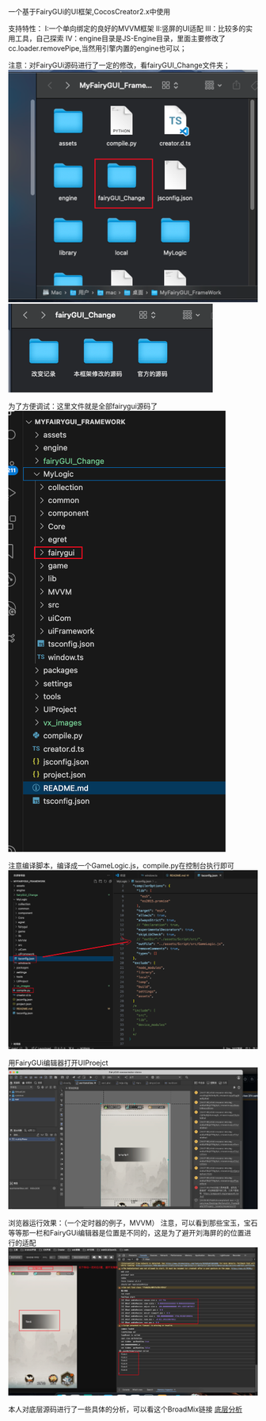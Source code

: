 
一个基于FairyGUi的UI框架,CocosCreator2.x中使用


支持特性：
I:一个单向绑定的良好的MVVM框架
II:竖屏的UI适配
III：比较多的实用工具，自己探索
IV：engine目录是JS-Engine目录，里面主要修改了cc.loader.removePipe,当然用引擎内置的engine也可以；


注意：对FairyGUi源码进行了一定的修改，看fairyGUI_Change文件夹；
![](vx_images/144913794909663.png)
![](vx_images/332792922142783.png)

为了方便调试：这里文件就是全部fairygui源码了
![](vx_images/37813712921453.png)

注意编译脚本，编译成一个GameLogic.js，compile.py在控制台执行即可
![](vx_images/594492308542993.png)



用FairyGUi编辑器打开UIProejct
![](vx_images/582222670957127.png)


浏览器运行效果：（一个定时器的例子，MVVM）
注意，可以看到那些宝玉，宝石等等那一栏和FairyGUi编辑器是位置是不同的，这是为了避开刘海屏的的位置进行的适配
![](vx_images/19813819668829.png)




本人对底层源码进行了一些具体的分析，可以看这个BroadMix链接
[底层分析](https://boardmix.cn/app/share/CAE.CLfz5Q0gASoQ5kssisAjRSm9MbsF_0YFIzAGQAE/9AzkJn，)





